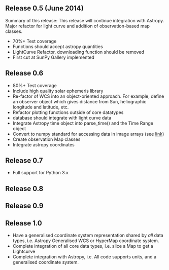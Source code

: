 ## Release 0.5 (June 2014)
Summary of this release: This release will continue integration with Astropy. Major refactor for light curve and addition of observation-based map classes.
* 70%+ Test coverage
* Functions should accept astropy quantities
* LightCurve Refactor, downloading function should be removed
* First cut at SunPy Gallery implemented

## Release 0.6
* 80%+ Test coverage
* Include high quality solar ephemeris library
* Re-factor of WCS into an object-oriented approach. For example, define an observer object which gives distance from Sun, heliographic longitude and latitude, etc.
* Refactor plotting functions outside of core datatypes
* database should integrate with light curve data
* Integrate Astropy time object into parse_time() and the Time Range object
* Convert to numpy standard for accessing data in image arrays (see [link](http://docs.scipy.org/doc/numpy/reference/internals.html#internal-organization-of-numpy-arrays))
* Create observation Map classes
* Integrate astropy coordinates

## Release 0.7
* Full support for Python 3.x

## Release 0.8

## Release 0.9

## Release 1.0
* Have a generalised coordinate system representation shared by *all* data types, i.e. Astropy Generalised WCS or HyperMap coordinate system.
* Complete integration of all core data types, i.e. slice a Map to get a Lightcurve
* Complete integration with Astropy, i.e. All code supports units, and a generalised coordinate system.